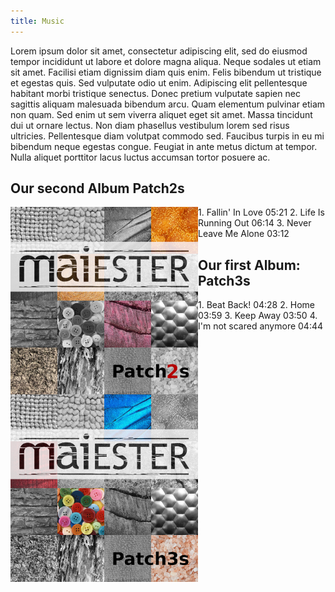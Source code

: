 ```yaml
---
title: Music
---
```


Lorem ipsum dolor sit amet, consectetur adipiscing elit, sed do eiusmod tempor incididunt ut labore et dolore magna aliqua. Neque sodales ut etiam sit amet. Facilisi etiam dignissim diam quis enim. Felis bibendum ut tristique et egestas quis. Sed vulputate odio ut enim. Adipiscing elit pellentesque habitant morbi tristique senectus. Donec pretium vulputate sapien nec sagittis aliquam malesuada bibendum arcu. Quam elementum pulvinar etiam non quam. Sed enim ut sem viverra aliquet eget sit amet. Massa tincidunt dui ut ornare lectus. Non diam phasellus vestibulum lorem sed risus ultricies. Pellentesque diam volutpat commodo sed. Faucibus turpis in eu mi bibendum neque egestas congue. Feugiat in ante metus dictum at tempor. Nulla aliquet porttitor lacus luctus accumsan tortor posuere ac.

## Our second Album Patch2s
<img src="assets/img/Albumcover_Patch2s_1400.png" width="300" height="300" align="left" alt="Albumcover Patch2s">
1. Fallin' In Love 05:21	
2. Life Is Running Out 06:14	
3. Never Leave Me Alone 03:12 

## Our first Album: Patch3s
<img src="assets/img/Albumcover_Patch3s_1400.png" width="300" height="300" align="left" alt="Albumcover Patch3s">
1. Beat Back! 04:28	
2. Home 03:59	
3. Keep Away 03:50	
4. I'm not scared anymore 04:44 
